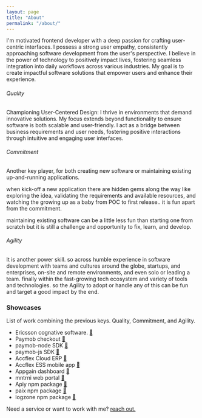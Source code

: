 ```yaml
---
layout: page
title: "About"
permalink: "/about/"
---
```


I'm motivated frontend developer with a deep passion for crafting user-centric interfaces. I possess a strong user empathy, consistently approaching software development from the user's perspective. I believe in the power of technology to positively impact lives, fostering seamless integration into daily workflows across various industries. My goal is to create impactful software solutions that empower users and enhance their experience.

###### Quality

Championing User-Centered Design: I thrive in environments that demand innovative solutions.  My focus extends beyond functionality to ensure software is both scalable and user-friendly. I act as a bridge between business requirements and user needs, fostering positive interactions through intuitive and engaging user interfaces.

###### Commitment

Another key player, for both creating new software or maintaining existing up-and-running applications.

when kick-off a new application there are hidden gems along the way like exploring the idea, validating the requirements and available resources, and watching the growing up as a baby from POC to first release.. it is fun apart from the commitment.

maintaining existing software can be a little less fun than starting one from scratch but it is still a challenge and opportunity to fix, learn, and develop.

###### Agility

It is another power skill. so across humble experience in software development with teams and cultures around the globe, startups, and enterprises, on-site and remote environments, and even solo or leading a team. finally within the fast-growing tech ecosystem and variety of tools and technologies. so the Agility to adopt or handle any of this can be fun and target a good impact by the end.


<h3>Showcases</h3>

List of work combining the previous keys. Quality, Commitment, and Agility.

<ul class="showcases-list">
  <li>Ericsson cognative software. <a href="https://www.ericsson.com/en/portfolio/cloud-software-and-services/cognitive-network--solutions/cognitive-software">🔗</a></li>
  <li>Paymob checkout <a href="https://paymob.com/en/checkout">🔗</a></li>
  <li>paymob-node SDK <a href="https://github.com/PaymobAccept/paymob-node">🔗</a></li>
  <li>paymob-js SDK <a href="https://github.com/PaymobAccept/paymob-js">🔗</a></li>
  <li>Accflex Cloud ERP <a href="https://cloud.accflex.com/">🔗</a></li>
  <li>Accflex ESS mobile app <a href="https://accflex.com/en/Accounts-programs/ESS--App">🔗</a></li>
  <li>Appgain dashboard <a href="https://dashboard.appgain.io/">🔗</a></li>
  <li>mntrni web portal <a href="https://mntrni.com/login">🔗</a></li>
  <li>Apiy npm package <a href="https://www.npmjs.com/package/apiy">🔗</a></li>
  <li>paix npm package <a href="https://www.npmjs.com/package/paix">🔗</a></li>
  <li>logzone npm package <a href="https://www.npmjs.com/package/logzone">🔗</a></li>
</ul>

Need a service or want to work with me? <a href="mailto:muhammedmoussa@hotmail.com">reach out.</a>

